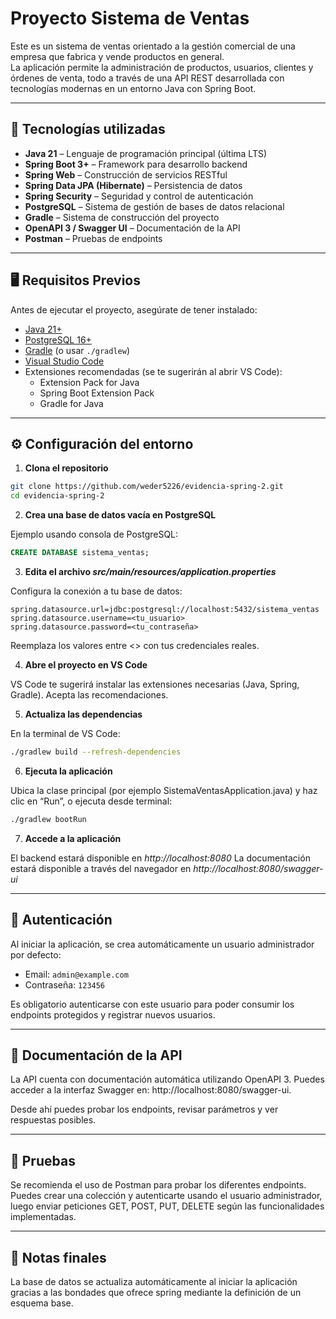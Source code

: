 # Proyecto Sistema de Ventas

Este es un sistema de ventas orientado a la gestión comercial de una empresa que fabrica y vende productos en general.  
La aplicación permite la administración de productos, usuarios, clientes y órdenes de venta, todo a través de una API REST desarrollada con tecnologías modernas en un entorno Java con Spring Boot.

---

## 🚀 Tecnologías utilizadas

- **Java 21** – Lenguaje de programación principal (última LTS)
- **Spring Boot 3+** – Framework para desarrollo backend
- **Spring Web** – Construcción de servicios RESTful
- **Spring Data JPA (Hibernate)** – Persistencia de datos
- **Spring Security** – Seguridad y control de autenticación
- **PostgreSQL** – Sistema de gestión de bases de datos relacional
- **Gradle** – Sistema de construcción del proyecto
- **OpenAPI 3 / Swagger UI** – Documentación de la API
- **Postman** – Pruebas de endpoints

---

## 🖥️ Requisitos Previos

Antes de ejecutar el proyecto, asegúrate de tener instalado:

- [Java 21+](https://www.oracle.com/co/java/technologies/downloads/)
- [PostgreSQL 16+](https://www.postgresql.org/download/)
- [Gradle](https://gradle.org/install/) (o usar `./gradlew`)
- [Visual Studio Code](https://code.visualstudio.com/)
- Extensiones recomendadas (se te sugerirán al abrir VS Code):
  - Extension Pack for Java
  - Spring Boot Extension Pack
  - Gradle for Java

---

## ⚙️ Configuración del entorno

1. **Clona el repositorio**

```bash
git clone https://github.com/weder5226/evidencia-spring-2.git
cd evidencia-spring-2
```

2. **Crea una base de datos vacía en PostgreSQL**

Ejemplo usando consola de PostgreSQL:

```sql
CREATE DATABASE sistema_ventas;
```

3. **Edita el archivo *src/main/resources/application.properties***

Configura la conexión a tu base de datos:

```properties
spring.datasource.url=jdbc:postgresql://localhost:5432/sistema_ventas
spring.datasource.username=<tu_usuario>
spring.datasource.password=<tu_contraseña>
```

Reemplaza los valores entre <> con tus credenciales reales.

4. **Abre el proyecto en VS Code**

VS Code te sugerirá instalar las extensiones necesarias (Java, Spring, Gradle). Acepta las recomendaciones.

5. **Actualiza las dependencias**

En la terminal de VS Code:

```bash
./gradlew build --refresh-dependencies
```

6. **Ejecuta la aplicación**

Ubica la clase principal (por ejemplo SistemaVentasApplication.java) y haz clic en “Run”, o ejecuta desde terminal:

```bash
./gradlew bootRun
```

7. **Accede a la aplicación**

El backend estará disponible en *http://localhost:8080*
La documentación estará disponible a través del navegador en *http://localhost:8080/swagger-ui*

---

## 🔐 Autenticación

Al iniciar la aplicación, se crea automáticamente un usuario administrador por defecto:

- Email: `admin@example.com`
- Contraseña: `123456`

Es obligatorio autenticarse con este usuario para poder consumir los endpoints protegidos y registrar nuevos usuarios.

---

## 📄 Documentación de la API

La API cuenta con documentación automática utilizando OpenAPI 3. Puedes acceder a la interfaz Swagger en: http://localhost:8080/swagger-ui. 

Desde ahí puedes probar los endpoints, revisar parámetros y ver respuestas posibles.

---

## 🧪 Pruebas

Se recomienda el uso de Postman para probar los diferentes endpoints. Puedes crear una colección y autenticarte usando el usuario administrador, luego enviar peticiones GET, POST, PUT, DELETE según las funcionalidades implementadas.

---

## 📌 Notas finales

La base de datos se actualiza automáticamente al iniciar la aplicación gracias a las bondades que ofrece spring mediante la definición de un esquema base.
